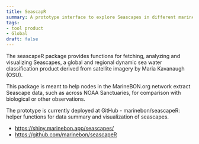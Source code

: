 ```yaml
---
title: SeascapR
summary: A prototype interface to explore Seascapes in different marine regions, including US National Marine Sanctuaries.
tags:
- tool product
- Global
draft: false
---
```


The seascapeR package provides functions for fetching, analyzing and visualizing Seascapes, a global and regional dynamic sea water classification product derived from satellite imagery by Maria Kavanaugh (OSU).

This package is meant to help nodes in the MarineBON.org network extract Seascape data, such as across NOAA Sanctuaries, for comparison with biological or other observations.

The prototype is currently deployed at GitHub - marinebon/seascapeR: helper functions for data summary and visualization of seascapes.

* https://shiny.marinebon.app/seascapes/
* https://github.com/marinebon/seascapeR

